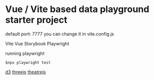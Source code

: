 # Vue / Vite based data playground starter project

default port: 7777 
you can change it in vite.config.js

Vite
Vue
Storybook
Playwright

running playwright
```
$npx playwright test
```


[d3](https://d3js.org/getting-started)
[threejs](https://threejs.org/)
[theatrejs](https://www.theatrejs.com/docs/latest)
